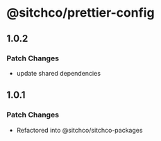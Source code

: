 # @sitchco/prettier-config

## 1.0.2

### Patch Changes

- update shared dependencies

## 1.0.1

### Patch Changes

- Refactored into @sitchco/sitchco-packages
